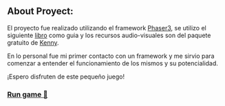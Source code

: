 ## About Proyect: 

El proyecto fue realizado utilizando el framework [Phaser3](https://phaser.io), se utilizo el siguiente [libro](https://ourcade.co/books/infinite-jumper-phaser3/) como guia y
los recursos audio-visuales son del paquete gratuito de [Kenny](https://www.kenney.nl/assets/jumper-pack). 

En lo personal fue mi primer contacto con un framework y me sirvio para comenzar a entender el funcionamiento de los mismos y su potencialidad.

¡Espero disfruten de este pequeño juego!

### [Run game :rabbit:](https://julianpariss.github.io/WebGames/JumperGame)

